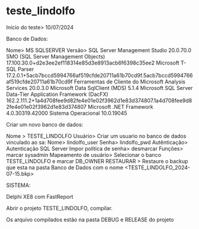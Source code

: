 # teste_lindolfo
Início do teste> 10/07/2024


Banco de Dados:

Nome> MS SQLSERVER
Versão>
	SQL Server Management Studio					20.0.70.0
	SMO (SQL Server Management Objects)				17.100.30.0+d2e3ee2ef118314e85d3e8913acb6f6398c35ee2
	Microsoft T-SQL Parser						17.2.0.1+5acb7bccd5994766af519cfde20711a61b70cd9f.5acb7bccd5994766af519cfde20711a61b70cd9f
	Ferramentas de Cliente do Microsoft Analysis Services		20.0.3.0
	Microsoft Data SqlClient (MDS)					5.1.4
	Microsoft SQL Server Data-Tier Application Framework (DacFX)	162.2.111.2+1a4d708fee9d82fe4e01e02f3962d1e83d374807.1a4d708fee9d82fe4e01e02f3962d1e83d374807
	Microsoft .NET Framework					4.0.30319.42000
	Sistema Operacional						10.0.19045

Criar um novo banco de dados:

Nome > TESTE_LINDOLFO
Usuário>
	Criar um usuario no banco de dados vinculado ao sa:
	Nome>  lindolfo_user
	Senha> lindolfo_pwd
	Autênticação> Autenticação SQL Server
	Impor politica de senha> desmarcar
	Funções> marcar sysadmin
	Mapeamento de usuário> Selecionar o banco TESTE_LINDOLFO e marcar DB_OWNER
RESTAURAR > Restaure o backup que esta na pasta Banco de Dados com o nome <TESTE_LINDOLFO_2024-07-15.bkp>

SISTEMA:

Delphi XE8 com FastReport

Abrir o projeto TESTE_LINDOLFO, compilar.

Os arquivo compilados estão na pasta DEBUG e RELEASE do projeto


